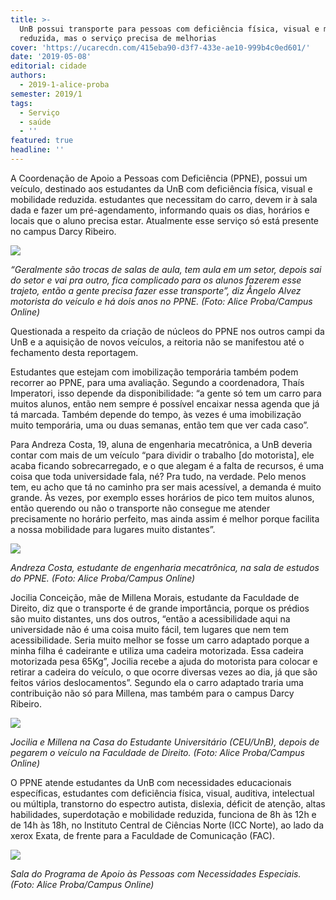 ```yaml
---
title: >-
  UnB possui transporte para pessoas com deficiência física, visual e mobilidade
  reduzida, mas o serviço precisa de melhorias
cover: 'https://ucarecdn.com/415eba90-d3f7-433e-ae10-999b4c0ed601/'
date: '2019-05-08'
editorial: cidade
authors:
  - 2019-1-alice-proba
semester: 2019/1
tags:
  - Serviço
  - saúde
  - ''
featured: true
headline: ''
---
```

A Coordenação de Apoio a Pessoas com Deficiência (PPNE), possui um veículo, destinado aos estudantes da UnB com deficiência física, visual e mobilidade reduzida.  estudantes que necessitam do carro, devem ir à sala dada  e fazer um pré-agendamento, informando quais os dias, horários e locais que o aluno precisa estar. Atualmente esse serviço só está presente no campus Darcy Ribeiro.

![](https://ucarecdn.com/661f43c5-4b9b-4db6-99da-0d66cbd07868/)

_“Geralmente são trocas de salas de aula, tem aula em um setor, depois sai do setor e vai pra outro, fica complicado para os alunos fazerem esse trajeto, então a gente precisa fazer esse transporte”, diz Ângelo Alvez motorista do veículo e há dois anos no PPNE. (Foto: Alice Proba/Campus Online)_

Questionada a respeito da criação de núcleos do PPNE nos outros campi da UnB e a aquisição de novos veículos, a reitoria não se manifestou até o fechamento desta reportagem.

Estudantes que estejam com imobilização temporária também podem recorrer ao PPNE, para uma avaliação. Segundo a coordenadora, Thaís Imperatori, isso depende da disponibilidade: “a gente só tem um carro para muitos alunos, então nem sempre é possível encaixar nessa agenda que já tá marcada. Também depende do tempo, às vezes é uma imobilização muito temporária, uma ou duas semanas, então tem que ver cada caso”.

Para Andreza Costa, 19, aluna de engenharia mecatrônica, a UnB deveria contar com mais de um veículo “para dividir o trabalho \[do motorista], ele acaba ficando sobrecarregado, e o que alegam é a falta de recursos, é uma coisa que toda universidade fala, né? Pra tudo, na verdade. Pelo menos tem, eu acho que tá no caminho pra ser mais acessível, a demanda é muito grande. Às vezes, por exemplo esses horários de pico tem muitos alunos, então querendo ou não o transporte não consegue me atender precisamente no horário perfeito, mas ainda assim é melhor porque facilita a nossa mobilidade para lugares muito distantes”.

![](https://ucarecdn.com/d634c903-e79f-4e93-bb5c-eed393765328/)

_Andreza Costa, estudante de engenharia mecatrônica, na sala de estudos do PPNE. (Foto: Alice Proba/Campus Online)_

Jocilia Conceição, mãe de Millena Morais, estudante da Faculdade de Direito, diz que o transporte é de grande importância, porque os prédios são muito distantes, uns dos outros, “então a acessibilidade aqui na universidade não é uma coisa muito fácil, tem lugares que nem tem acessibilidade. Seria muito melhor se fosse um carro adaptado porque a minha filha é cadeirante e utiliza uma cadeira motorizada. Essa cadeira motorizada pesa 65Kg”, Jocilia recebe a ajuda do motorista para colocar e retirar a cadeira do veículo, o que ocorre diversas vezes ao dia, já que são feitos vários deslocamentos”. Segundo ela o carro adaptado traria uma contribuição não só para Millena, mas também para o campus Darcy Ribeiro.

![](https://ucarecdn.com/973e2702-14ab-48b9-b651-d0df25a07b60/)

_Jocilia e Millena na Casa do Estudante Universitário (CEU/UnB), depois de pegarem o veículo na Faculdade de Direito. (Foto: Alice Proba/Campus Online)_

O PPNE atende estudantes da UnB com necessidades educacionais específicas, estudantes com deficiência física, visual, auditiva, intelectual ou múltipla, transtorno do espectro autista, dislexia, déficit de atenção, altas habilidades, superdotação e mobilidade reduzida, funciona de 8h às 12h e de 14h às 18h, no Instituto Central de Ciências Norte (ICC Norte), ao lado da xerox Exata, de frente para a Faculdade de Comunicação (FAC).

![](https://ucarecdn.com/4dfbd4b8-7ab9-42d8-aa6f-3ccd05cc99ad/-/crop/1200x739/0,447/-/preview/)

_Sala do Programa de Apoio às Pessoas com Necessidades Especiais. (Foto: Alice Proba/Campus Online)_
